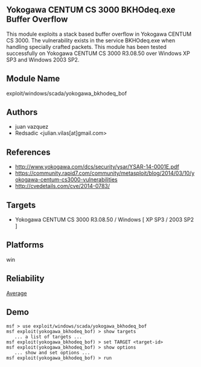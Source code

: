 ## Yokogawa CENTUM CS 3000 BKHOdeq.exe Buffer Overflow

This module exploits a stack based buffer overflow in 
Yokogawa CENTUM CS 3000. The vulnerability exists in the 
service BKHOdeq.exe when handling specially crafted packets. 
This module has been tested successfully on Yokogawa CENTUM 
CS 3000 R3.08.50 over Windows XP SP3 and Windows 2003 SP2.


## Module Name
exploit/windows/scada/yokogawa_bkhodeq_bof

## Authors
* juan vazquez
* Redsadic <julian.vilas[at]gmail.com>


## References
* http://www.yokogawa.com/dcs/security/ysar/YSAR-14-0001E.pdf
* https://community.rapid7.com/community/metasploit/blog/2014/03/10/yokogawa-centum-cs3000-vulnerabilities
* http://cvedetails.com/cve/2014-0783/



## Targets
* Yokogawa CENTUM CS 3000 R3.08.50 / Windows [ XP SP3 / 2003 SP2 ]


## Platforms
win

## Reliability
[Average](https://github.com/rapid7/metasploit-framework/wiki/Exploit-Ranking)

## Demo

```
msf > use exploit/windows/scada/yokogawa_bkhodeq_bof
msf exploit(yokogawa_bkhodeq_bof) > show targets
   ... a list of targets ...
msf exploit(yokogawa_bkhodeq_bof) > set TARGET <target-id>
msf exploit(yokogawa_bkhodeq_bof) > show options
   ... show and set options ...
msf exploit(yokogawa_bkhodeq_bof) > run
```
    
    
